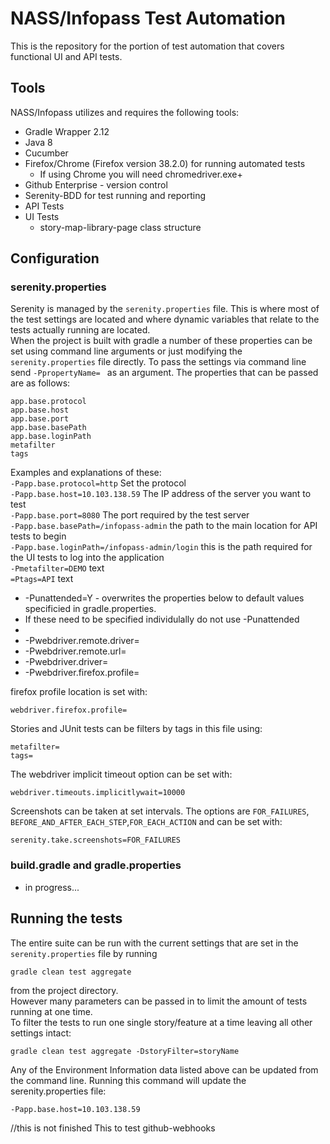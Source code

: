 # NASS/Infopass Test Automation  

This is the repository for the portion of test automation that covers functional UI and API tests.  


## Tools
NASS/Infopass utilizes and requires the following tools:  
* Gradle Wrapper 2.12
* Java 8
* Cucumber
* Firefox/Chrome (Firefox version 38.2.0) for running automated tests
  * If using Chrome you will need chromedriver.exe+
* Github Enterprise - version control
* Serenity-BDD for test running and reporting
* API Tests
* UI Tests
  * story-map-library-page class structure

## Configuration
### serenity.properties
Serenity is managed by the `serenity.properties` file. This is where most of the test settings are located and where dynamic variables that relate to the tests actually running are located.  
When the project is built with gradle a number of these properties can be set using command line arguments or just modifying the `serenity.properties` file directly. To pass the settings via command line send `-PpropertyName= ` as an argument.
The properties that can be passed are as follows:
```
app.base.protocol
app.base.host
app.base.port
app.base.basePath
app.base.loginPath
metafilter
tags
```
Examples and explanations of these:  
`-Papp.base.protocol=http` Set the protocol  
`-Papp.base.host=10.103.138.59` The IP address of the server you want to test  
`-Papp.base.port=8080` The port required by the test server  
`-Papp.base.basePath=/infopass-admin` the path to the main location for API tests to begin  
`-Papp.base.loginPath=/infopass-admin/login` this is the path required for the UI tests to log into the application  
`-Pmetafilter=DEMO` text  
`=Ptags=API` text  


 * -Punattended=Y - overwrites the properties below to default values specificied in gradle.properties. 
 * If these need to be specified individulally do not use -Punattended
 * 
 * -Pwebdriver.remote.driver=
 * -Pwebdriver.remote.url=
 * -Pwebdriver.driver=
 * -Pwebdriver.firefox.profile=

firefox profile location is set with:
```
webdriver.firefox.profile=
```
Stories and JUnit tests can be filters by tags in this file using:
```
metafilter=
tags=
```
The webdriver implicit timeout option can be set with:
```
webdriver.timeouts.implicitlywait=10000
```
Screenshots can be taken at set intervals. The options are  `FOR_FAILURES`, `BEFORE_AND_AFTER_EACH_STEP`,`FOR_EACH_ACTION` and can be set with:
```
serenity.take.screenshots=FOR_FAILURES
```
### build.gradle and gradle.properties
 * in progress...



## Running the tests
The entire suite can be run with the current settings that are set in the `serenity.properties` file by running
```
gradle clean test aggregate
```
from the project directory.  
However many parameters can be passed in to limit the amount of tests running at one time.  
To filter the tests to run one single story/feature at a time leaving all other settings intact:
```
gradle clean test aggregate -DstoryFilter=storyName
```

Any of the Environment Information data listed above can be updated from the command line. Running this command will update the serenity.properties file:
```
-Papp.base.host=10.103.138.59
```



//this is not finished
This to test github-webhooks
